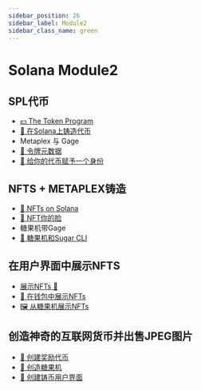 ```yaml
---
sidebar_position: 26
sidebar_label: Module2
sidebar_class_name: green
---
```


# Solana Module2

## SPL代币

- [💵 The Token Program](./spl-token/the-token-program/README.md)
- [🏧 在Solana上铸造代币](./spl-token/mint-token-on-solana/README.md)
- Metaplex 与 Gage
- [🧮 令牌元数据](./spl-token/token-metadata/README.md)
- [🧬 给你的代币赋予一个身份](./spl-token/give-your-token-an-identity/README.md)

## NFTS + METAPLEX铸造

- [🎨 NFTs on Solana](./nfts-and-minting-with-metaplex/nfts-one-solana/README.md)
- [🤨 NFT你的脸](./nfts-and-minting-with-metaplex/nft-your-face/README.md)
- 糖果机带Gage
- [🍭 糖果机和Sugar CLI](./nfts-and-minting-with-metaplex/candy-machine-and-the-sugar-cli/README.md)

## 在用户界面中展示NFTS

- [展示NFTs 💃](./displayings-nfts-in-a-ui/displaying-nfts/README.md)
- [📱 在钱包中展示NFTs](./displayings-nfts-in-a-ui/displaying-nfts-from-a-wallet/README.md)
- [🖼 从糖果机展示NFTs](./displayings-nfts-in-a-ui/displaying-nfts-from-a-candy-machine/README.md)


## 创造神奇的互联网货币并出售JPEG图片


- [🎨 创建奖励代币](./make-magic-internet-money-and-sell-jepgs/create-reward-tokens/README.md)
- [🍬 创造糖果机](./make-magic-internet-money-and-sell-jepgs/create-candy-machine/README.md)
- [🎨 创建铸币用户界面](./make-magic-internet-money-and-sell-jepgs/create-the-minting-ui/README.md)
